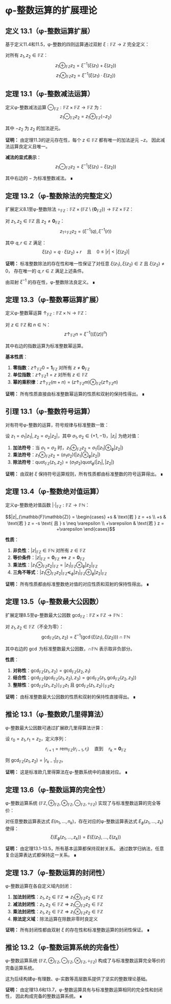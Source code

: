 # φ-整数运算的扩展理论

## 定义 13.1（φ-整数运算扩展）
基于定义11.4和11.5，φ-整数的四则运算通过双射 $\xi: \mathbb{F}\mathbb{Z} \to \mathbb{Z}$ 完全定义：

对所有 $z_1, z_2 \in \mathbb{F}\mathbb{Z}$：
$$z_1 \oplus_{\mathbb{F}\mathbb{Z}} z_2 = \xi^{-1}(\xi(z_1) + \xi(z_2))$$
$$z_1 \otimes_{\mathbb{F}\mathbb{Z}} z_2 = \xi^{-1}(\xi(z_1) \cdot \xi(z_2))$$

## 定理 13.1（φ-整数减法运算）
定义φ-整数减法运算 $\ominus_{\mathbb{F}\mathbb{Z}}: \mathbb{F}\mathbb{Z} \times \mathbb{F}\mathbb{Z} \to \mathbb{F}\mathbb{Z}$ 为：
$$z_1 \ominus_{\mathbb{F}\mathbb{Z}} z_2 = z_1 \oplus_{\mathbb{F}\mathbb{Z}} (-z_2)$$

其中 $-z_2$ 为 $z_2$ 的加法逆元。

**证明：**
由定理11.3的逆元存在性，每个 $z \in \mathbb{F}\mathbb{Z}$ 都有唯一的加法逆元 $-z$。
因此减法运算良定义且唯一。

**减法的显式表示**：
$$z_1 \ominus_{\mathbb{F}\mathbb{Z}} z_2 = \xi^{-1}(\xi(z_1) - \xi(z_2))$$

其中右边的 $-$ 为标准整数减法。 ∎

## 定理 13.2（φ-整数除法的完整定义）
扩展定义8.1至φ-整数除法 $\div_{\mathbb{F}\mathbb{Z}}: \mathbb{F}\mathbb{Z} \times (\mathbb{F}\mathbb{Z} \setminus \{\mathbf{0}_{\mathbb{F}\mathbb{Z}}\}) \to \mathbb{F}\mathbb{Z} \times \mathbb{F}\mathbb{Z}$：

对 $z_1, z_2 \in \mathbb{F}\mathbb{Z}$ 且 $z_2 \neq \mathbf{0}_{\mathbb{F}\mathbb{Z}}$：
$$z_1 \div_{\mathbb{F}\mathbb{Z}} z_2 = (\xi^{-1}(q), \xi^{-1}(r))$$

其中 $q, r \in \mathbb{Z}$ 满足：
$$\xi(z_1) = q \cdot \xi(z_2) + r \quad \text{且} \quad 0 \leq |r| < |\xi(z_2)|$$

**证明：**
标准整数除法的存在性和唯一性保证了对任意 $\xi(z_1), \xi(z_2) \in \mathbb{Z}$ 且 $\xi(z_2) \neq 0$，
存在唯一的 $q, r \in \mathbb{Z}$ 满足上述条件。

由双射 $\xi^{-1}$ 的存在性，φ-整数除法良定义。 ∎

## 定理 13.3（φ-整数幂运算扩展）
定义φ-整数幂运算 $\uparrow_{\mathbb{F}\mathbb{Z}}: \mathbb{F}\mathbb{Z} \times \mathbb{N} \to \mathbb{F}\mathbb{Z}$：

对 $z \in \mathbb{F}\mathbb{Z}$ 和 $n \in \mathbb{N}$：
$$z \uparrow_{\mathbb{F}\mathbb{Z}} n = \xi^{-1}((\xi(z))^n)$$

其中右边的指数运算为标准整数幂运算。

**基本性质**：
1. **零指数**：$z \uparrow_{\mathbb{F}\mathbb{Z}} 0 = \mathbf{1}_{\mathbb{F}\mathbb{Z}}$ 对所有 $z \neq \mathbf{0}_{\mathbb{F}\mathbb{Z}}$
2. **单位指数**：$z \uparrow_{\mathbb{F}\mathbb{Z}} 1 = z$ 对所有 $z \in \mathbb{F}\mathbb{Z}$
3. **幂的乘积律**：$z \uparrow_{\mathbb{F}\mathbb{Z}} (m+n) = (z \uparrow_{\mathbb{F}\mathbb{Z}} m) \otimes_{\mathbb{F}\mathbb{Z}} (z \uparrow_{\mathbb{F}\mathbb{Z}} n)$

**证明：**
所有性质直接由标准整数幂运算的性质和双射的保持性得出。 ∎

## 引理 13.1（φ-整数符号运算）
对有符号φ-整数的运算，符号规律与标准整数一致：

设 $z_1 = \sigma_1 |z_1|, z_2 = \sigma_2 |z_2|$，其中 $\sigma_1, \sigma_2 \in \{+1, -1\}$，$|z_i|$ 为绝对值：

1. **加法符号**：当 $\sigma_1 = \sigma_2$ 时，$z_1 \oplus_{\mathbb{F}\mathbb{Z}} z_2 = \sigma_1 (|z_1| \oplus_\phi |z_2|)$
2. **乘法符号**：$z_1 \otimes_{\mathbb{F}\mathbb{Z}} z_2 = (\sigma_1 \sigma_2) (|z_1| \otimes_\phi |z_2|)$
3. **除法符号**：$\text{quot}_{\mathbb{F}\mathbb{Z}}(z_1, z_2) = (\sigma_1 \sigma_2) \text{quot}_\phi(|z_1|, |z_2|)$

**证明：**
由双射 $\xi$ 保持符号运算规则，所有性质都由标准整数的符号运算得出。 ∎

## 定理 13.4（φ-整数绝对值运算）
定义φ-整数绝对值函数 $|\cdot|_{\mathbb{F}\mathbb{Z}}: \mathbb{F}\mathbb{Z} \to \mathbb{F}\mathbb{N}$：

$$|z|_{\mathbb{F}\mathbb{Z}} = \begin{cases}
+s & \text{若 } z = +s \\
+s & \text{若 } z = -s \text{ 且 } s \neq \varepsilon \\
+\varepsilon & \text{若 } z = +\varepsilon
\end{cases}$$

**性质**：
1. **非负性**：$|z|_{\mathbb{F}\mathbb{Z}} \in \mathbb{F}\mathbb{N}$ 对所有 $z \in \mathbb{F}\mathbb{Z}$
2. **等价条件**：$|z|_{\mathbb{F}\mathbb{Z}} = \mathbf{0}_{\mathbb{F}\mathbb{Z}} \Leftrightarrow z = \mathbf{0}_{\mathbb{F}\mathbb{Z}}$
3. **乘法性**：$|z_1 \otimes_{\mathbb{F}\mathbb{Z}} z_2|_{\mathbb{F}\mathbb{Z}} = |z_1|_{\mathbb{F}\mathbb{Z}} \otimes_\phi |z_2|_{\mathbb{F}\mathbb{Z}}$
4. **三角不等式**：$|z_1 \oplus_{\mathbb{F}\mathbb{Z}} z_2|_{\mathbb{F}\mathbb{Z}} \preceq_\phi |z_1|_{\mathbb{F}\mathbb{Z}} \oplus_\phi |z_2|_{\mathbb{F}\mathbb{Z}}$

**证明：**
所有性质都由标准整数绝对值的对应性质和双射的保持性得出。 ∎

## 定理 13.5（φ-整数最大公因数）
扩展定理8.5至φ-整数最大公因数 $\gcd_{\mathbb{F}\mathbb{Z}}: \mathbb{F}\mathbb{Z} \times \mathbb{F}\mathbb{Z} \to \mathbb{F}\mathbb{N}$：

对 $z_1, z_2 \in \mathbb{F}\mathbb{Z}$（不全为零）：
$$\gcd_{\mathbb{F}\mathbb{Z}}(z_1, z_2) = \xi^{-1}(\gcd(\xi(z_1), \xi(z_2))) \cap \mathbb{F}\mathbb{N}$$

其中右边的 $\gcd$ 为标准整数最大公因数，$\cap \mathbb{F}\mathbb{N}$ 表示取非负部分。

**性质**：
1. **对称性**：$\gcd_{\mathbb{F}\mathbb{Z}}(z_1, z_2) = \gcd_{\mathbb{F}\mathbb{Z}}(z_2, z_1)$
2. **结合性**：$\gcd_{\mathbb{F}\mathbb{Z}}(\gcd_{\mathbb{F}\mathbb{Z}}(z_1, z_2), z_3) = \gcd_{\mathbb{F}\mathbb{Z}}(z_1, \gcd_{\mathbb{F}\mathbb{Z}}(z_2, z_3))$
3. **整除性**：$\gcd_{\mathbb{F}\mathbb{Z}}(z_1, z_2) \mid_{\mathbb{F}\mathbb{Z}} z_1$ 且 $\gcd_{\mathbb{F}\mathbb{Z}}(z_1, z_2) \mid_{\mathbb{F}\mathbb{Z}} z_2$

**证明：**
由标准整数最大公因数的性质和双射的保持性直接得出。 ∎

## 推论 13.1（φ-整数欧几里得算法）
φ-整数最大公因数可通过扩展欧几里得算法计算：

设 $r_0 = z_1, r_1 = z_2$，定义序列：
$$r_{i+1} = \text{rem}_{\mathbb{F}\mathbb{Z}}(r_{i-1}, r_i) \quad \text{直到} \quad r_k = \mathbf{0}_{\mathbb{F}\mathbb{Z}}$$

则 $\gcd_{\mathbb{F}\mathbb{Z}}(z_1, z_2) = |r_{k-1}|_{\mathbb{F}\mathbb{Z}}$。

**证明：**
这是标准欧几里得算法在φ-整数系统中的直接对应。 ∎

## 定理 13.6（φ-整数运算的完全性）
φ-整数运算系统 $(\mathbb{F}\mathbb{Z}, \oplus_{\mathbb{F}\mathbb{Z}}, \otimes_{\mathbb{F}\mathbb{Z}}, \ominus_{\mathbb{F}\mathbb{Z}}, \div_{\mathbb{F}\mathbb{Z}})$ 实现了与标准整数运算的完全等价：

对任意整数运算表达式 $E(n_1, \ldots, n_k)$，存在对应的φ-整数运算表达式 $E_\phi(z_1, \ldots, z_k)$ 使得：
$$\xi(E_\phi(z_1, \ldots, z_k)) = E(\xi(z_1), \ldots, \xi(z_k))$$

**证明：**
由定理13.1-13.5，所有基本运算都保持双射关系。
通过数学归纳法，任意复合运算表达式都保持这一关系。 ∎

## 定理 13.7（φ-整数运算的封闭性）
φ-整数运算在各自定义域内封闭：

1. **加法封闭性**：$z_1, z_2 \in \mathbb{F}\mathbb{Z} \Rightarrow z_1 \oplus_{\mathbb{F}\mathbb{Z}} z_2 \in \mathbb{F}\mathbb{Z}$
2. **减法封闭性**：$z_1, z_2 \in \mathbb{F}\mathbb{Z} \Rightarrow z_1 \ominus_{\mathbb{F}\mathbb{Z}} z_2 \in \mathbb{F}\mathbb{Z}$
3. **乘法封闭性**：$z_1, z_2 \in \mathbb{F}\mathbb{Z} \Rightarrow z_1 \otimes_{\mathbb{F}\mathbb{Z}} z_2 \in \mathbb{F}\mathbb{Z}$
4. **除法定义域**：除法运算在除数非零时良定义

**证明：**
所有封闭性都由双射 $\xi$ 的存在性和标准整数运算的封闭性保证。 ∎

## 推论 13.2（φ-整数运算系统的完备性）
φ-整数运算系统 $(\mathbb{F}\mathbb{Z}, \oplus_{\mathbb{F}\mathbb{Z}}, \ominus_{\mathbb{F}\mathbb{Z}}, \otimes_{\mathbb{F}\mathbb{Z}}, \div_{\mathbb{F}\mathbb{Z}})$ 构成了与标准整数运算完全等价的完备运算系统。

这为后续构建φ-有理数、φ-实数等高层数系提供了坚实的整数理论基础。

**证明：**
由定理13.6和13.7，φ-整数运算具有与标准整数运算相同的完全性和封闭性，
因此构成完备的整数运算系统。 ∎